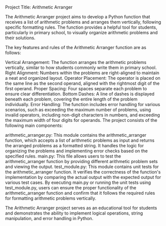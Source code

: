 Project Title: Arithmetic Arranger

The Arithmetic Arranger project aims to develop a Python function that receives a list of arithmetic problems and arranges them vertically, following specific formatting rules. The function provides a helpful tool for students, particularly in primary school, to visually organize arithmetic problems and their solutions.

The key features and rules of the Arithmetic Arranger function are as follows:

Vertical Arrangement: The function arranges the arithmetic problems vertically, similar to how students commonly write them in primary school.
Right Alignment: Numbers within the problems are right-aligned to maintain a neat and organized layout.
Operator Placement: The operator is placed on the same line as the second operand, aligned with the rightmost digit of the first operand.
Proper Spacing: Four spaces separate each problem to ensure clear differentiation.
Bottom Dashes: A line of dashes is displayed beneath each problem, covering the entire length of the problem individually.
Error Handling: The function includes error handling for various scenarios, such as exceeding the maximum number of problems, using invalid operators, including non-digit characters in numbers, and exceeding the maximum width of four digits for operands.
The project consists of the following main components:

arithmetic_arranger.py: This module contains the arithmetic_arranger function, which accepts a list of arithmetic problems as input and returns the arranged problems as a formatted string. It handles the logic for organizing the problems and implementing error checks based on the specified rules.
main.py: This file allows users to test the arithmetic_arranger function by providing different arithmetic problem sets and viewing the output.
test_module.py: This module contains unit tests for the arithmetic_arranger function. It verifies the correctness of the function's implementation by comparing the actual output with the expected output for various test cases.
By executing main.py or running the unit tests using test_module.py, users can ensure the proper functionality of the arithmetic_arranger function and confirm that it follows the required rules for formatting arithmetic problems vertically.

The Arithmetic Arranger project serves as an educational tool for students and demonstrates the ability to implement logical operations, string manipulation, and error handling in Python.




